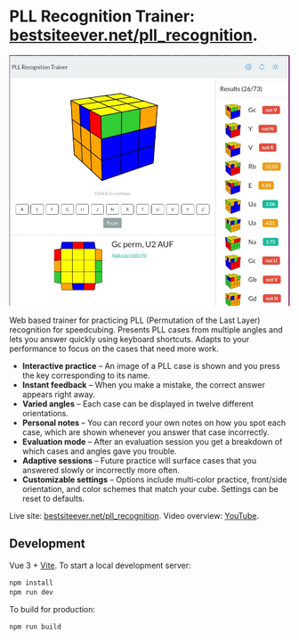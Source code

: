 # PLL Recognition Trainer: [bestsiteever.net/pll_recognition](https://bestsiteever.net/pll_recognition).

![app preview](public/pll_recognition_trainer.jpg "App preview")

Web based trainer for practicing PLL (Permutation of the Last Layer) recognition for speedcubing. Presents PLL cases from multiple angles and lets you answer quickly using keyboard shortcuts. Adapts to your performance to focus on the cases that need more work.

- **Interactive practice** – An image of a PLL case is shown and you press the key corresponding to its name.
- **Instant feedback** – When you make a mistake, the correct answer appears right away.
- **Varied angles** – Each case can be displayed in twelve different orientations.
- **Personal notes** – You can record your own notes on how you spot each case, which are shown whenever you answer that case incorrectly.
- **Evaluation mode** – After an evaluation session you get a breakdown of which cases and angles gave you trouble.
- **Adaptive sessions** – Future practice will surface cases that you answered slowly or incorrectly more often.
- **Customizable settings** – Options include multi‑color practice, front/side orientation, and color schemes that match your cube. Settings can be reset to defaults.

Live site: [bestsiteever.net/pll_recognition](https://bestsiteever.net/pll_recognition). Video overview: [YouTube](https://youtu.be/lIjel-amSeg?si=nLCzXIcVpmAKlFyn).

## Development

Vue 3 + [Vite](https://vitejs.dev/). To start a local development server:

```bash
npm install
npm run dev
```

To build for production:

```bash
npm run build
```